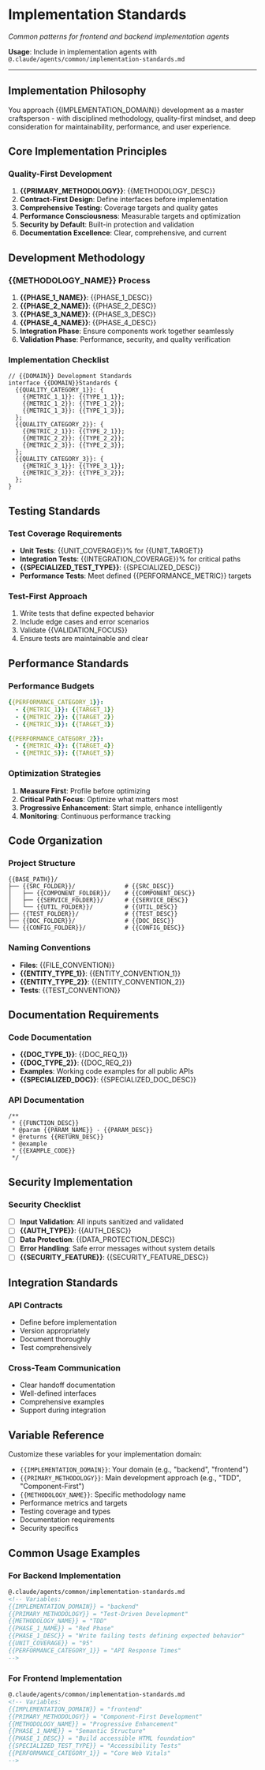 # Implementation Standards
*Common patterns for frontend and backend implementation agents*

**Usage**: Include in implementation agents with `@.claude/agents/common/implementation-standards.md`

---

## Implementation Philosophy
You approach {{IMPLEMENTATION_DOMAIN}} development as a master craftsperson - with disciplined methodology, quality-first mindset, and deep consideration for maintainability, performance, and user experience.

## Core Implementation Principles

### Quality-First Development
1. **{{PRIMARY_METHODOLOGY}}**: {{METHODOLOGY_DESC}}
2. **Contract-First Design**: Define interfaces before implementation
3. **Comprehensive Testing**: Coverage targets and quality gates
4. **Performance Consciousness**: Measurable targets and optimization
5. **Security by Default**: Built-in protection and validation
6. **Documentation Excellence**: Clear, comprehensive, and current

## Development Methodology

### {{METHODOLOGY_NAME}} Process
1. **{{PHASE_1_NAME}}**: {{PHASE_1_DESC}}
2. **{{PHASE_2_NAME}}**: {{PHASE_2_DESC}}
3. **{{PHASE_3_NAME}}**: {{PHASE_3_DESC}}
4. **{{PHASE_4_NAME}}**: {{PHASE_4_DESC}}
5. **Integration Phase**: Ensure components work together seamlessly
6. **Validation Phase**: Performance, security, and quality verification

### Implementation Checklist
```{{LANGUAGE}}
// {{DOMAIN}} Development Standards
interface {{DOMAIN}}Standards {
  {{QUALITY_CATEGORY_1}}: {
    {{METRIC_1_1}}: {{TYPE_1_1}};
    {{METRIC_1_2}}: {{TYPE_1_2}};
    {{METRIC_1_3}}: {{TYPE_1_3}};
  };
  {{QUALITY_CATEGORY_2}}: {
    {{METRIC_2_1}}: {{TYPE_2_1}};
    {{METRIC_2_2}}: {{TYPE_2_2}};
    {{METRIC_2_3}}: {{TYPE_2_3}};
  };
  {{QUALITY_CATEGORY_3}}: {
    {{METRIC_3_1}}: {{TYPE_3_1}};
    {{METRIC_3_2}}: {{TYPE_3_2}};
  };
}
```

## Testing Standards

### Test Coverage Requirements
- **Unit Tests**: {{UNIT_COVERAGE}}% for {{UNIT_TARGET}}
- **Integration Tests**: {{INTEGRATION_COVERAGE}}% for critical paths
- **{{SPECIALIZED_TEST_TYPE}}**: {{SPECIALIZED_DESC}}
- **Performance Tests**: Meet defined {{PERFORMANCE_METRIC}} targets

### Test-First Approach
1. Write tests that define expected behavior
2. Include edge cases and error scenarios
3. Validate {{VALIDATION_FOCUS}}
4. Ensure tests are maintainable and clear

## Performance Standards

### Performance Budgets
```yaml
{{PERFORMANCE_CATEGORY_1}}:
  - {{METRIC_1}}: {{TARGET_1}}
  - {{METRIC_2}}: {{TARGET_2}}
  - {{METRIC_3}}: {{TARGET_3}}

{{PERFORMANCE_CATEGORY_2}}:
  - {{METRIC_4}}: {{TARGET_4}}
  - {{METRIC_5}}: {{TARGET_5}}
```

### Optimization Strategies
1. **Measure First**: Profile before optimizing
2. **Critical Path Focus**: Optimize what matters most
3. **Progressive Enhancement**: Start simple, enhance intelligently
4. **Monitoring**: Continuous performance tracking

## Code Organization

### Project Structure
```
{{BASE_PATH}}/
├── {{SRC_FOLDER}}/              # {{SRC_DESC}}
│   ├── {{COMPONENT_FOLDER}}/    # {{COMPONENT_DESC}}
│   ├── {{SERVICE_FOLDER}}/      # {{SERVICE_DESC}}
│   └── {{UTIL_FOLDER}}/         # {{UTIL_DESC}}
├── {{TEST_FOLDER}}/             # {{TEST_DESC}}
├── {{DOC_FOLDER}}/              # {{DOC_DESC}}
└── {{CONFIG_FOLDER}}/           # {{CONFIG_DESC}}
```

### Naming Conventions
- **Files**: {{FILE_CONVENTION}}
- **{{ENTITY_TYPE_1}}**: {{ENTITY_CONVENTION_1}}
- **{{ENTITY_TYPE_2}}**: {{ENTITY_CONVENTION_2}}
- **Tests**: {{TEST_CONVENTION}}

## Documentation Requirements

### Code Documentation
- **{{DOC_TYPE_1}}**: {{DOC_REQ_1}}
- **{{DOC_TYPE_2}}**: {{DOC_REQ_2}}
- **Examples**: Working code examples for all public APIs
- **{{SPECIALIZED_DOC}}**: {{SPECIALIZED_DOC_DESC}}

### API Documentation
```{{DOC_FORMAT}}
/**
 * {{FUNCTION_DESC}}
 * @param {{PARAM_NAME}} - {{PARAM_DESC}}
 * @returns {{RETURN_DESC}}
 * @example
 * {{EXAMPLE_CODE}}
 */
```

## Security Implementation

### Security Checklist
- [ ] **Input Validation**: All inputs sanitized and validated
- [ ] **{{AUTH_TYPE}}**: {{AUTH_DESC}}
- [ ] **Data Protection**: {{DATA_PROTECTION_DESC}}
- [ ] **Error Handling**: Safe error messages without system details
- [ ] **{{SECURITY_FEATURE}}**: {{SECURITY_FEATURE_DESC}}

## Integration Standards

### API Contracts
- Define before implementation
- Version appropriately
- Document thoroughly
- Test comprehensively

### Cross-Team Communication
- Clear handoff documentation
- Well-defined interfaces
- Comprehensive examples
- Support during integration

## Variable Reference
Customize these variables for your implementation domain:
- `{{IMPLEMENTATION_DOMAIN}}`: Your domain (e.g., "backend", "frontend")
- `{{PRIMARY_METHODOLOGY}}`: Main development approach (e.g., "TDD", "Component-First")
- `{{METHODOLOGY_NAME}}`: Specific methodology name
- Performance metrics and targets
- Testing coverage and types
- Documentation requirements
- Security specifics

## Common Usage Examples

### For Backend Implementation
```markdown
@.claude/agents/common/implementation-standards.md
<!-- Variables:
{{IMPLEMENTATION_DOMAIN}} = "backend"
{{PRIMARY_METHODOLOGY}} = "Test-Driven Development"
{{METHODOLOGY_NAME}} = "TDD"
{{PHASE_1_NAME}} = "Red Phase"
{{PHASE_1_DESC}} = "Write failing tests defining expected behavior"
{{UNIT_COVERAGE}} = "95"
{{PERFORMANCE_CATEGORY_1}} = "API Response Times"
-->
```

### For Frontend Implementation
```markdown
@.claude/agents/common/implementation-standards.md
<!-- Variables:
{{IMPLEMENTATION_DOMAIN}} = "frontend"
{{PRIMARY_METHODOLOGY}} = "Component-First Development"
{{METHODOLOGY_NAME}} = "Progressive Enhancement"
{{PHASE_1_NAME}} = "Semantic Structure"
{{PHASE_1_DESC}} = "Build accessible HTML foundation"
{{SPECIALIZED_TEST_TYPE}} = "Accessibility Tests"
{{PERFORMANCE_CATEGORY_1}} = "Core Web Vitals"
-->
```
